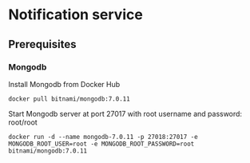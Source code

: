# Notification service

## Prerequisites

### Mongodb
Install Mongodb from Docker Hub

`docker pull bitnami/mongodb:7.0.11`

Start Mongodb server at port 27017 with root username and password: root/root

`docker run -d --name mongodb-7.0.11 -p 27018:27017 -e MONGODB_ROOT_USER=root -e MONGODB_ROOT_PASSWORD=root bitnami/mongodb:7.0.11`
